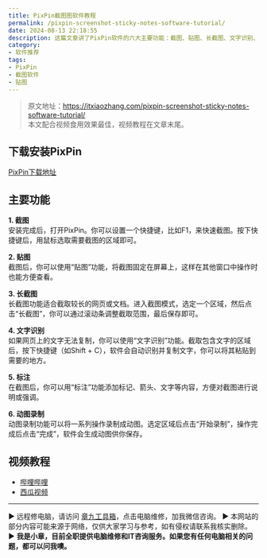 ```yaml
---
title: PixPin截图图软件教程
permalink: /pixpin-screenshot-sticky-notes-software-tutorial/
date: 2024-08-13 22:18:55
description: 这篇文章讲了PixPin软件的六大主要功能：截图、贴图、长截图、文字识别、标注和动图录制等。
category:
- 软件推荐
tags:
- PixPin
- 截图软件
- 贴图
---
```




> 原文地址：<https://itxiaozhang.com/pixpin-screenshot-sticky-notes-software-tutorial/>  
> 本文配合视频食用效果最佳，视频教程在文章末尾。  

## 下载安装PixPin

[PixPin下载地址](https://pixpinapp.com/)

## 主要功能

**1. 截图**  
安装完成后，打开PixPin。你可以设置一个快捷键，比如F1，来快速截图。按下快捷键后，用鼠标选取需要截图的区域即可。

**2. 贴图**  
截图后，你可以使用“贴图”功能，将截图固定在屏幕上，这样在其他窗口中操作时也能方便查看。

**3. 长截图**  
长截图功能适合截取较长的网页或文档。进入截图模式，选定一个区域，然后点击“长截图”，你可以通过滚动条调整截取范围，最后保存即可。

**4. 文字识别**  
如果网页上的文字无法复制，你可以使用“文字识别”功能。截取包含文字的区域后，按下快捷键（如Shift + C），软件会自动识别并复制文字，你可以将其粘贴到需要的地方。

**5. 标注**  
在截图后，你可以用“标注”功能添加标记、箭头、文字等内容，方便对截图进行说明或强调。

**6. 动图录制**  
动图录制功能可以将一系列操作录制成动图。选定区域后点击“开始录制”，操作完成后点击“完成”，软件会生成动图供你保存。

## 视频教程

- [哔哩哔哩](https://www.bilibili.com/video/BV1EEY1ePELw)
- [西瓜视频](https://www.ixigua.com/7402611827458179635)

---
▶ 远程修电脑，请访问 [章九工具箱](https://zhang9.com/)，点击电脑维修，加我微信咨询。 
▶ 本网站的部分内容可能来源于网络，仅供大家学习与参考，如有侵权请联系我核实删除。  
▶ **我是小章，目前全职提供电脑维修和IT咨询服务。如果您有任何电脑相关的问题，都可以问我噢。**  
